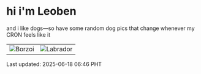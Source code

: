 # hi i'm Leoben

and i like dogs—so have some random dog pics that change whenever my CRON feels like it

|  |  |
|--------|----------|
| ![Borzoi](https://random-dog-vercel.vercel.app/api/random-borzoi?v=1750200392) | ![Labrador](https://random-dog-vercel.vercel.app/api/random-labrador?v=1750200392) |

Last updated: 2025-06-18 06:46 PHT
